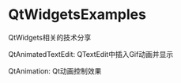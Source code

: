 ﻿# QtWidgetsExamples
QtWidgets相关的技术分享

QtAnimatedTextEdit: QTextEdit中插入Gif动画并显示

QtAnimation: Qt动画控制效果

